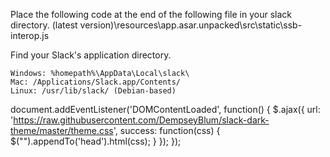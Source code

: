 Place the following code at the end of the following file in your slack directory.
(latest version)\resources\app.asar.unpacked\src\static\ssb-interop.js

Find your Slack's application directory.

    Windows: %homepath%\AppData\Local\slack\
    Mac: /Applications/Slack.app/Contents/
    Linux: /usr/lib/slack/ (Debian-based)


document.addEventListener('DOMContentLoaded', function() {
  $.ajax({
    url: 'https://raw.githubusercontent.com/DempseyBlum/slack-dark-theme/master/theme.css',
    success: function(css) {
      $("<style></style>").appendTo('head').html(css);
    }
  });
 });
 
